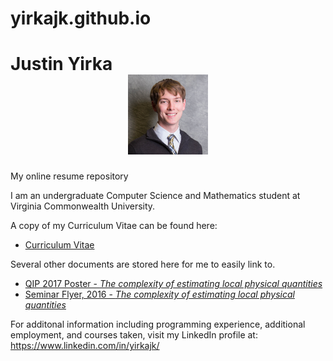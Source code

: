 # yirkajk.github.io
# Justin Yirka <div align="center"><img src="./Headshot1.jpg" width="128"></div>
My online resume repository

I am an undergraduate Computer Science and Mathematics student at Virginia Commonwealth University.

A copy of my Curriculum Vitae can be found here:
  * [Curriculum Vitae](./CV_JYirka.pdf)

Several other documents are stored here for me to easily link to.
  * [QIP 2017 Poster - <i>The complexity of estimating local physical quantities</i>](./QIP_Poster_2017_v6_final.pdf)
  * [Seminar Flyer, 2016 - <i>The complexity of estimating local physical quantities</i>](./csseminar-3-25-16-flyer.pdf)

For additonal information including programming experience, additional employment, and courses taken, visit my LinkedIn profile at: https://www.linkedin.com/in/yirkajk/
